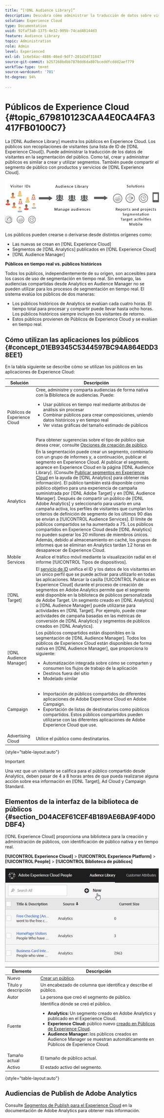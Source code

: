 ```yaml
---
title: “[!DNL Audience Library]”
description: Descubra cómo administrar la traducción de datos sobre visitantes en segmentación de público en Experience Cloud [!DNL Audience Library].
solution: Experience Cloud
type: Documentation
uuid: 92faf3a8-1375-4e32-905b-74cad48144d3
feature: Audience Library
topic: Administration
role: Admin
level: Experienced
exl-id: 1c6e54ac-4886-46ed-9df7-201d2df31847
source-git-commit: b257260bdbb7870dd6da807bceddfcddd2aef779
workflow-type: tm+mt
source-wordcount: '701'
ht-degree: 94%

---
```


# Públicos de Experience Cloud {#topic_679810123CAA4E0CA4FA3417FB0100C7}

La [!DNL Audience Library] muestra los públicos en Experience Cloud. Los públicos son recopilaciones de visitantes (una lista de ID de [!DNL Experience Cloud]). Puede administrar la traducción de los datos de visitantes en la segmentación del público. Como tal, crear y administrar públicos es similar a crear y utilizar segmentos. También puede compartir el segmento de público con productos y servicios de [!DNL Experience Cloud].

![Públicos de Experience Cloud](assets/audiences.png)

Los públicos pueden crearse o derivarse desde distintos orígenes como:

* Las nuevas se crean en [!DNL Experience Cloud]
* Segmentos de [!DNL Analytics] publicados en [!DNL Experience Cloud]
* [!DNL Audience Manager]

**Públicos en tiempo real vs. públicos históricos**

Todos los públicos, independientemente de su origen, son accesibles para los casos de uso de segmentación en tiempo real. Sin embargo, las audiencias compartidas desde Analytics en Audience Manager no se pueden utilizar para los procesos de segmentación en tiempo real. El sistema evalúa los públicos de dos maneras:

* Los públicos históricos de Analytics se evalúan cada cuatro horas. El tiempo total para procesar y compartir puede llevar hasta ocho horas. Los públicos históricos siempre incluyen los visitantes de retorno.
* Estos públicos provienen de Públicos de Experience Cloud y se evalúan en tiempo real.

## Cómo utilizan las aplicaciones los públicos {#concept_01EB9345C5344597BC94A864EDD38EE1}

En la tabla siguiente se describe cómo se utilizan los públicos en las aplicaciones de Experience Cloud:

| Solución | Descripción |
|--- |--- |
| Públicos de Experience Cloud | Cree, administre y comparta audiencias de forma nativa con la Biblioteca de audiencias. Puede:<ul><li>Usar públicos en tiempo real mediante atributos de análisis sin procesar</li><li>Combinar públicos para crear composiciones, uniendo datos históricos y en tiempo real</li><li>Ver vistas gráficas del tamaño estimado de públicos</li></ul><br>Para obtener sugerencias sobre el tipo de público que desea crear, consulte [Opciones de creación de público](https://experienceleague.adobe.com/docs/experience-cloud-kcs/kbarticles/KA-16471.html?lang=es). |
| Analytics | En la segmentación puede crear un segmento, combinarlo con un grupo de informes y, a continuación, publicar el segmento en Experience Cloud. Al publicar el segmento, aparece en Experience Cloud en la página [!DNL Audience Library]. (Consulte [Publicar segmentos en Experience Cloud](https://experienceleague.adobe.com/docs/analytics/components/segmentation/segmentation-workflow/seg-publish.html?lang=es) en la ayuda de [!DNL Analytics] para obtener más información). El público también está disponible como público objetivo para una experiencia de campaña suministrada por [!DNL Adobe Target] y en [!DNL Audience Manager]. Después de compartir un público de [!DNL Adobe Analytics] y seleccionarlo para usarlo en una campaña activa, los perfiles de visitantes que cumplan los criterios de definición de segmento de los últimos 90 días se envían a [!UICONTROL Audience Services]. El límite de públicos compartidos se ha aumentado a 75. Los públicos compartidos en Experience Cloud desde [!DNL Analytics] no pueden superar los 20 millones de miembros únicos. Además, debido al almacenamiento en caché, los grupos de informes que se eliminan en Analytics tardan 12 horas en desaparecer de Experience Cloud. |
| Mobile Services | Analice el tráfico móvil mediante la visualización radial en el informe [!UICONTROL Tipos de dispositivos]. |
| [!DNL Target] | El [servicio de ID](https://experienceleague.adobe.com/docs/id-service/using/home.html?lang=es) unifica el ID y los datos de los visitantes en un único perfil que se puede activar para utilizarlo en todas las aplicaciones. Marcar la casilla [!UICONTROL Publicar en Experience Cloud] durante el proceso de creación de segmentos en Adobe Analytics permite que el segmento esté disponible en la biblioteca de públicos personalizada de Adobe Target. Un segmento creado en [!DNL Analytics] o [!DNL Audience Manager] puede utilizarse para actividades en [!DNL Target]. Por ejemplo, puede crear actividades de campaña basadas en las métricas de conversión de [!DNL Analytics] y segmentos de públicos creados en [!DNL Analytics]. |
| [!DNL Audience Manager] | Los públicos compartidos están disponibles en la segmentación de [!DNL Audience Manager]. Todos los públicos de Experience Cloud están disponibles de forma nativa en [!DNL Audience Manager], que proporciona lo siguiente:<ul><li>Automatización integrada sobre cómo se comparten y consumen los flujos de trabajo de la aplicación</li><li>Destinos fuera del sitio</li><li>Modelado similar</li></ul> |
| Campaign | <ul><li>Importación de públicos compartidos de diferentes aplicaciones de Adobe Experience Cloud en Adobe Campaign.</li><li>Exportación de listas de destinatarios como públicos compartidos. Estos públicos compartidos pueden utilizarse con las diferentes aplicaciones de Adobe Experience Cloud que use.</li></ul> |
| Advertising Cloud | Utilice el público como destinatarios. |

{style="table-layout:auto"}

>[!IMPORTANT]
>
>Una vez que un visitante se califica para el público compartido desde Analytics, deben pasar de 4 a 8 horas antes de que pueda realizarse alguna acción sobre esa información en [!DNL Target], Ad Cloud y Campaign Standard.

## Elementos de la interfaz de la biblioteca de públicos {#section_D04ACEF61CEF4B189AE6BA9F40D0DBF4}

[!DNL Experience Cloud] proporciona una biblioteca para la creación y administración de públicos, con identificación de público nativa y en tiempo real.

**[!UICONTROL Experience Cloud]** > **[!UICONTROL Experience Platform]** > **[!UICONTROL People]** > **[!UICONTROL Biblioteca de públicos]**

![Adición de un público en la biblioteca de públicos](assets/audience_library.png)


| Elemento | Descripción |
|--- |--- |
| Nuevo | [Crear un público](create.md). |
| Título y descripción | Un encabezado de columna que identifica y describe el público. |
| Autor | La persona que creó el segmento de público. |
| Fuente | Identifica dónde se creó el público.<ul><li>**Analytics:** Un segmento creado en Adobe Analytics y publicado en el Experience Cloud.</li><li>**Experience Cloud:** público nuevo [creado en Públicos de Experience Cloud](create.md).</li><li>**Audience Manager:** los públicos creados en Audience Manager se muestran automáticamente en Públicos de Experience Cloud.</li></ul> |
| Tamaño actual | El tamaño de público actual. |
| Activo | El estado activo del segmento. |

{style="table-layout:auto"}

## Audiencias de Publish de Adobe Analytics

Consulte [Segmentos de Publish para el Experience Cloud](https://experienceleague.adobe.com/es/docs/analytics/components/segmentation/segmentation-workflow/seg-publish) en la documentación de Adobe Analytics para obtener más información.
